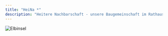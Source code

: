 ```yaml
---
title: "HeiNa *"
description: "Heitere Nachbarschaft - unsere Baugemeinschaft im Rathausviertel in Hamburg-Wilhelmsburg."
---
```

![Elbinsel](/img/elbinsel.png)

